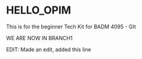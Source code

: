 # HELLO_OPIM
This is for the beginner Tech Kit for BADM 4095 - GIt

WE ARE NOW IN BRANCH1

EDIT: Made an edit, added this line
